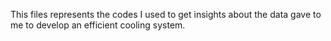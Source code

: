 This files represents the codes I used to get insights about the data gave to me to develop an efficient cooling system.
